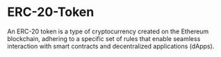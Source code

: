 # ERC-20-Token
An ERC-20 token is a type of cryptocurrency created on the Ethereum blockchain, adhering to a specific set of rules that enable seamless interaction with smart contracts and decentralized applications (dApps). 
